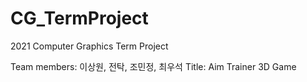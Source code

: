 # CG_TermProject
2021 Computer Graphics Term Project

Team members: 이상원, 전탁, 조민정, 최우석
Title: Aim Trainer 3D Game
